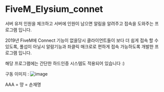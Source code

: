 # FiveM_Elysium_connet
서버 유저 인원을 체크하고 서버에 인원이 남으면 알림을 알려주고 접속을 도와주는 프로그램 입니다.

2019년 FiveM에 Connect 기능이 없을당시 클라이언트들이 보다 더 쉽게 접속 할 수 있도록, 풀섭이 아닐시 알람기능과 좌클릭 매크로로 편하게 접속 가능하도록 개발한 프로그램 입니다.

해당 프로그램에는 간단한 하드인증 시스템도 적용되어 있습니다 :)

구동 이미지 : 
![image](https://user-images.githubusercontent.com/64263207/117559519-07bdfb80-b0c1-11eb-9aa3-a25c3e63a749.png)

AAA = 먕 = 손재명

